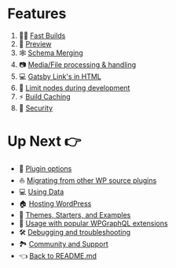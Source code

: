 # Features

1. :running_woman: [Fast Builds](./fast-builds.md)
3. :eyes: [Preview](./preview.md)
4. :spider_web: [Schema Merging](./schema-merging.md)
5. :camera: [Media/File processing & handling](./media-item-processing.md)
6. :computer: [Gatsby Link's in HTML](./gatsby-link.md)
7. :100: [Limit nodes during development](./limit-nodes-during-development.md)
8. :zap: [Build Caching](./caching.md)
9. :closed_lock_with_key: [Security](./security.md)

# Up Next :point_right:

- :electric_plug: [Plugin options](../plugin-options.md)
- :boat: [Migrating from other WP source plugins](../migrating-from-other-wp-source-plugins.md)
- :computer: [Using Data](../using-data.md)
- :house: [Hosting WordPress](../hosting.md)
- :athletic_shoe: [Themes, Starters, and Examples](../themes-starters-examples.md)
- :medal_sports: [Usage with popular WPGraphQL extensions](../usage-with-popular-wp-graphql-extensions.md)
- :hammer_and_wrench: [Debugging and troubleshooting](../debugging-and-troubleshooting.md)
- :national_park: [Community and Support](../community-and-support.md)
- :point_left: [Back to README.md](../../README.md)
